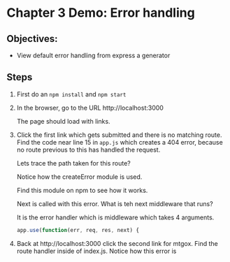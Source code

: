 # Chapter 3 Demo: Error handling

## Objectives:
* View default error handling from express a generator

## Steps

1. First do an `npm install` and `npm start`

1. In the browser, go to the URL http://localhost:3000

    The page should load with links.

1. Click the first link which gets submitted and there is no matching route. Find the code near line 15 in `app.js` which creates a 404 error, because no route previous to this has handled the request. 

    Lets trace the path taken for this route?

    Notice how the createError module is used.

    Find this module on npm to see how it works.

    Next is called with this error. What is teh next middleware that runs?

    It is the error handler which is middleware which takes 4 arguments. 
    
    ```javascript
    app.use(function(err, req, res, next) {
    ```    

1. Back at http://localhost:3000 click the second link for mtgox. Find the route handler inside of index.js. Notice how this error is 